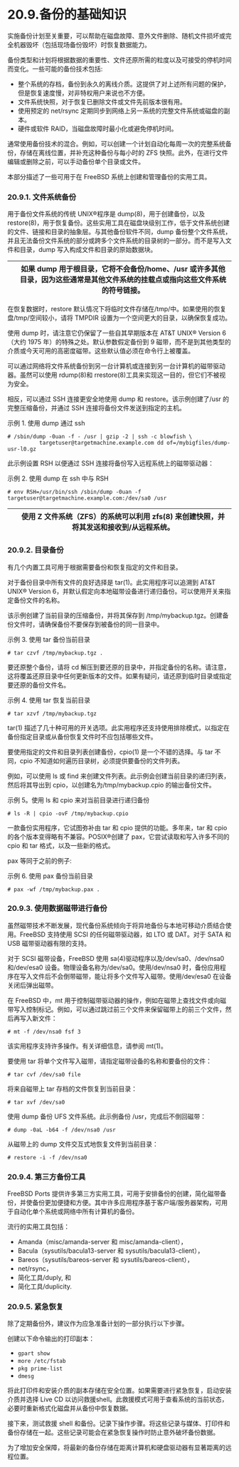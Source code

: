 # 20.9.备份的基础知识

实施备份计划至关重要，可以帮助在磁盘故障、意外文件删除、随机文件损坏或完全机器毁坏（包括现场备份毁坏）时恢复数据能力。

备份类型和计划将根据数据的重要性、文件还原所需的粒度以及可接受的停机时间而变化。一些可能的备份技术包括:

* 整个系统的存档，备份到永久的离线介质。这提供了对上述所有问题的保护，但是恢复速度慢，对非特权用户来说也不方便。
* 文件系统快照，对于恢复已删除文件或文件先前版本很有用。
* 使用预定的 net/rsync 定期同步到网络上另一系统的完整文件系统或磁盘的副本。
* 硬件或软件 RAID，当磁盘故障时最小化或避免停机时间。

通常使用备份技术的混合。例如，可以创建一个计划自动化每周一次的完整系统备份，存储在离线位置，并补充这种备份与每小时的 ZFS 快照。此外，在进行文件编辑或删除之前，可以手动备份单个目录或文件。

本部分描述了一些可用于在 FreeBSD 系统上创建和管理备份的实用工具。

### 20.9.1. 文件系统备份

用于备份文件系统的传统 UNIX®程序是 dump(8)，用于创建备份，以及 restore(8)，用于恢复备份。这些实用工具在磁盘块级别工作，低于文件系统创建的文件、链接和目录的抽象层。与其他备份软件不同，dump 备份整个文件系统，并且无法备份文件系统的部分或跨多个文件系统的目录树的一部分。而不是写入文件和目录，dump 写入构成文件和目录的原始数据块。

|  | 如果 dump 用于根目录，它将不会备份/home、/usr 或许多其他目录，因为这些通常是其他文件系统的挂载点或指向这些文件系统的符号链接。|
| -- | -------------------------------------------------------------------------------------------------------------------------------- |

在恢复数据时，restore 默认情况下将临时文件存储在/tmp/中。如果使用的恢复盘/tmp/空间较小，请将 TMPDIR 设置为一个空间更大的目录，以确保恢复成功。

使用 dump 时，请注意它仍保留了一些自其早期版本在 AT&T UNIX® Version 6（大约 1975 年）的特殊之处。默认参数假定备份到 9 磁带，而不是到其他类型的介质或今天可用的高密度磁带。这些默认值必须在命令行上被覆盖。

可以通过网络将文件系统备份到另一台计算机或连接到另一台计算机的磁带驱动器。虽然可以使用 rdump(8)和 rrestore(8)工具来实现这一目的，但它们不被视为安全。

相反，可以通过 SSH 连接更安全地使用 dump 和 restore。该示例创建了/usr 的完整压缩备份，并通过 SSH 连接将备份文件发送到指定的主机。

示例 1. 使用 dump 通过 ssh

```
# /sbin/dump -0uan -f - /usr | gzip -2 | ssh -c blowfish \
          targetuser@targetmachine.example.com dd of=/mybigfiles/dump-usr-l0.gz
```

此示例设置 RSH 以便通过 SSH 连接将备份写入远程系统上的磁带驱动器：

示例 2. 使用 dump 在 ssh 中与 RSH 

```
# env RSH=/usr/bin/ssh /sbin/dump -0uan -f targetuser@targetmachine.example.com:/dev/sa0 /usr
```

|  | 使用 Z 文件系统（ZFS）的系统可以利用 zfs(8) 来创建快照，并将其发送和接收到/从远程系统。|
| -- | ----------------------------------------------------------------------------------------- |

### 20.9.2. 目录备份

有几个内置工具可用于根据需要备份和恢复指定的文件和目录。

对于备份目录中所有文件的良好选择是 tar(1)。此实用程序可以追溯到 AT&T UNIX® Version 6，并默认假定向本地磁带设备进行递归备份。可以使用开关来指定备份文件的名称。

该示例创建了当前目录的压缩备份，并将其保存到 /tmp/mybackup.tgz。创建备份文件时，请确保备份不要保存到被备份的同一目录中。

示例 3. 使用 tar 备份当前目录

```
# tar czvf /tmp/mybackup.tgz .
```

要还原整个备份，请将 cd 解压到要还原的目录中，并指定备份的名称。请注意，这将覆盖还原目录中任何更新版本的文件。如果有疑问，请还原到临时目录或指定要还原的备份文件名。

示例 4. 使用 tar 恢复当前目录

```
# tar xzvf /tmp/mybackup.tgz
```

tar(1) 描述了几十种可用的开关选项。此实用程序还支持使用排除模式，以指定在备份指定目录或从备份恢复文件时不应包括哪些文件。

要使用指定的文件和目录列表创建备份，cpio(1) 是一个不错的选择。与 tar 不同，cpio 不知道如何遍历目录树，必须提供要备份的文件列表。

例如，可以使用 ls 或 find 来创建文件列表。此示例会创建当前目录的递归列表，然后将其导出到 cpio，以创建名为/tmp/mybackup.cpio 的输出备份文件。

示例 5。使用 ls 和 cpio 来对当前目录进行递归备份

```
# ls -R | cpio -ovF /tmp/mybackup.cpio
```

一款备份实用程序，它试图弥补由 tar 和 cpio 提供的功能。多年来，tar 和 cpio 的各个版本变得略有不兼容。POSIX®创建了 pax，它尝试读取和写入许多不同的 cpio 和 tar 格式，以及一些新的格式。

pax 等同于之前的例子:

示例 6. 使用 pax 备份当前目录

```
# pax -wf /tmp/mybackup.pax .
```

### 20.9.3. 使用数据磁带进行备份

虽然磁带技术不断发展，现代备份系统倾向于将异地备份与本地可移动介质结合使用。FreeBSD 支持使用 SCSI 的任何磁带驱动器，如 LTO 或 DAT。对于 SATA 和 USB 磁带驱动器有限的支持。

对于 SCSI 磁带设备，FreeBSD 使用 sa(4)驱动程序以及/dev/sa0、/dev/nsa0 和/dev/esa0 设备。物理设备名称为/dev/sa0。使用/dev/nsa0 时，备份应用程序在写入文件后不会倒带磁带，能让将多个文件写入磁带。使用/dev/esa0 在设备关闭后弹出磁带。

在 FreeBSD 中，mt 用于控制磁带驱动器的操作，例如在磁带上查找文件或向磁带写入控制标记。例如，可以通过跳过前三个文件来保留磁带上的前三个文件，然后再写入新文件：

```
# mt -f /dev/nsa0 fsf 3
```

该实用程序支持许多操作。有关详细信息，请参阅 mt(1)。

要使用 tar 将单个文件写入磁带，请指定磁带设备的名称和要备份的文件：

```
# tar cvf /dev/sa0 file
```

将来自磁带上 tar 存档的文件恢复到当前目录：

```
# tar xvf /dev/sa0
```

使用 dump 备份 UFS 文件系统。此示例备份 /usr，完成后不倒回磁带：

```
# dump -0aL -b64 -f /dev/nsa0 /usr
```

从磁带上的 dump 文件交互式地恢复文件到当前目录：

```
# restore -i -f /dev/nsa0
```

### 20.9.4. 第三方备份工具

FreeBSD Ports 提供许多第三方实用工具，可用于安排备份的创建，简化磁带备份，并使备份更加便捷和方便。其中许多应用程序基于客户端/服务器架构，可用于自动化单个系统或网络中所有计算机的备份。

流行的实用工具包括：

* Amanda（misc/amanda-server 和 misc/amanda-client），
* Bacula（sysutils/bacula13-server 和 sysutils/bacula13-client），
* Bareos（sysutils/bareos-server 和 sysutils/bareos-client），
* net/rsync，
* 简化工具/duply, 和
* 简化工具/duplicity.

### 20.9.5. 紧急恢复

除了定期备份外，建议作为应急准备计划的一部分执行以下步骤。

创建以下命令输出的打印副本：

* `gpart show`
* `more /etc/fstab`
* `pkg prime-list`
* `dmesg`

将此打印件和安装介质的副本存储在安全位置。如果需要进行紧急恢复，启动安装介质并选择 Live CD 以访问救援shell。此救援模式可用于查看系统的当前状态，必要时重新格式化磁盘并从备份中恢复数据。

接下来，测试救援 shell 和备份。记录下操作步骤。将这些记录与媒体、打印件和备份存储在一起。这些记录可能会在紧急恢复操作时防止意外破坏备份数据。

为了增加安全保障，将最新的备份存储在距离计算机和硬盘驱动器有显著距离的远程位置。
